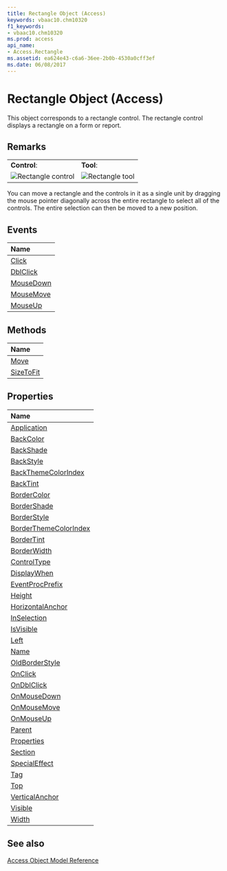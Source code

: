 ```yaml
---
title: Rectangle Object (Access)
keywords: vbaac10.chm10320
f1_keywords:
- vbaac10.chm10320
ms.prod: access
api_name:
- Access.Rectangle
ms.assetid: ea624e43-c6a6-36ee-2b0b-4530a0cff3ef
ms.date: 06/08/2017
---
```



# Rectangle Object (Access)

This object corresponds to a rectangle control. The rectangle control displays a rectangle on a form or report.


## Remarks


|||
|:-----|:-----|
|**Control**:|**Tool**:|
|![Rectangle control](../images/t-rect_ZA06047747.gif)|![Rectangle tool](../images/rectangl_ZA06044569.gif)|

You can move a rectangle and the controls in it as a single unit by dragging the mouse pointer diagonally across the entire rectangle to select all of the controls. The entire selection can then be moved to a new position.


## Events



|**Name**|
|:-----|
|[Click](Access.Rectangle.Click.md)|
|[DblClick](Access.Rectangle.DblClick.md)|
|[MouseDown](Access.Rectangle.MouseDown.md)|
|[MouseMove](Access.Rectangle.MouseMove.md)|
|[MouseUp](Access.Rectangle.MouseUp.md)|

## Methods



|**Name**|
|:-----|
|[Move](Access.Rectangle.Move.md)|
|[SizeToFit](Access.Rectangle.SizeToFit.md)|

## Properties



|**Name**|
|:-----|
|[Application](Access.Rectangle.Application.md)|
|[BackColor](Access.Rectangle.BackColor.md)|
|[BackShade](Access.Rectangle.BackShade.md)|
|[BackStyle](Access.Rectangle.BackStyle.md)|
|[BackThemeColorIndex](Access.Rectangle.BackThemeColorIndex.md)|
|[BackTint](Access.Rectangle.BackTint.md)|
|[BorderColor](Access.Rectangle.BorderColor.md)|
|[BorderShade](Access.Rectangle.BorderShade.md)|
|[BorderStyle](Access.Rectangle.BorderStyle.md)|
|[BorderThemeColorIndex](Access.Rectangle.BorderThemeColorIndex.md)|
|[BorderTint](Access.Rectangle.BorderTint.md)|
|[BorderWidth](Access.Rectangle.BorderWidth.md)|
|[ControlType](Access.Rectangle.ControlType.md)|
|[DisplayWhen](Access.Rectangle.DisplayWhen.md)|
|[EventProcPrefix](Access.Rectangle.EventProcPrefix.md)|
|[Height](Access.Rectangle.Height.md)|
|[HorizontalAnchor](Access.Rectangle.HorizontalAnchor.md)|
|[InSelection](Access.Rectangle.InSelection.md)|
|[IsVisible](Access.Rectangle.IsVisible.md)|
|[Left](Access.Rectangle.Left.md)|
|[Name](Access.Rectangle.Name.md)|
|[OldBorderStyle](Access.Rectangle.OldBorderStyle.md)|
|[OnClick](Access.Rectangle.OnClick.md)|
|[OnDblClick](Access.Rectangle.OnDblClick.md)|
|[OnMouseDown](Access.Rectangle.OnMouseDown.md)|
|[OnMouseMove](Access.Rectangle.OnMouseMove.md)|
|[OnMouseUp](Access.Rectangle.OnMouseUp.md)|
|[Parent](Access.Rectangle.Parent.md)|
|[Properties](Access.Rectangle.Properties.md)|
|[Section](Access.Rectangle.Section.md)|
|[SpecialEffect](Access.Rectangle.SpecialEffect.md)|
|[Tag](Access.Rectangle.Tag.md)|
|[Top](Access.Rectangle.Top.md)|
|[VerticalAnchor](Access.Rectangle.VerticalAnchor.md)|
|[Visible](Access.Rectangle.Visible.md)|
|[Width](Access.Rectangle.Width.md)|

## See also


[Access Object Model Reference](overview/Access/object-model.md)

